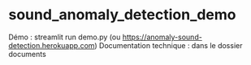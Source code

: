 # sound_anomaly_detection_demo

Démo : streamlit run demo.py (ou https://anomaly-sound-detection.herokuapp.com)
Documentation technique : dans le dossier documents
